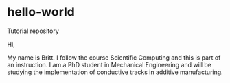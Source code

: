 # hello-world
Tutorial repository

Hi,

My name is Britt. I follow the course Scientific Computing and this is part of an instruction. 
I am a PhD student in Mechanical Engineering and will be studying the implementation of conductive tracks in additive manufacturing.
